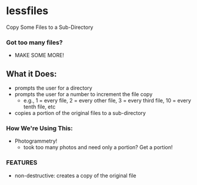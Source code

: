# lessfiles
Copy Some Files to a Sub-Directory

### Got too many files?
- MAKE SOME MORE!

## What it Does:
- prompts the user for a directory
- prompts the user for a number to increment the file copy
  - e.g., 1 = every file, 2 = every other file, 3 = every third file, 10 = every tenth file, etc
- copies a portion of the original files to a sub-directory

### How We're Using This:  
- Photogrammetry!
  - took too many photos and need only a portion?  Get a portion!


### FEATURES
- non-destructive:  creates a copy of the original file

